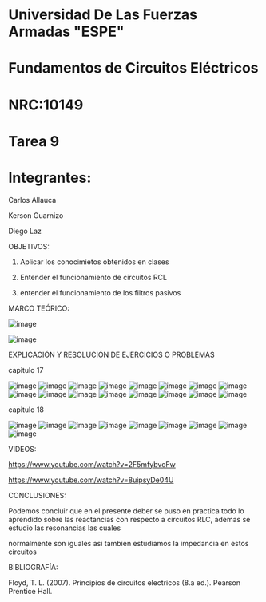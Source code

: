 # Universidad De Las Fuerzas Armadas "ESPE"

# Fundamentos de Circuitos Eléctricos 
# NRC:10149
# Tarea 9

 # Integrantes:
 
 Carlos Allauca
 
 Kerson Guarnizo
 
 Diego Laz

OBJETIVOS:

1. Aplicar los conocimietos obtenidos en clases

2. Entender el funcionamiento de circuitos RCL

3. entender el funcionamiento de los filtros pasivos

MARCO TEÓRICO:

![image](https://user-images.githubusercontent.com/93835463/156297693-7117d90d-1d6c-4376-9d35-6e015f0056b7.png)

![image](https://user-images.githubusercontent.com/93835463/156310839-a150b68a-95ff-4a7d-b990-1e0aeb524fb1.png)


EXPLICACIÓN Y RESOLUCIÓN DE EJERCICIOS O PROBLEMAS

capitulo 17

![image](https://user-images.githubusercontent.com/93835463/156316505-47b02326-c46d-4747-b84c-a788f45bd0db.png)
![image](https://user-images.githubusercontent.com/93835463/156316522-e77feb61-a970-4117-9ad9-6d3c5abf503e.png)
![image](https://user-images.githubusercontent.com/93835463/156316531-a3c0ac36-7acc-49d7-9610-0091bb89623e.png)
![image](https://user-images.githubusercontent.com/93835463/156316543-886efe7a-a7a0-487b-bc7e-720ea38502ae.png)
![image](https://user-images.githubusercontent.com/93835463/156316565-d78cbeb2-2aae-47fc-a19a-01095ebfe876.png)
![image](https://user-images.githubusercontent.com/93835463/156316582-677ee051-8ade-4e72-aa71-c82b1670b949.png)
![image](https://user-images.githubusercontent.com/93835463/156316598-3795329b-9100-4993-8ecd-ea21884bea00.png)
![image](https://user-images.githubusercontent.com/93835463/156316612-6368f2cb-8671-421e-9eda-6a6723bfb5cd.png)
![image](https://user-images.githubusercontent.com/93835463/156316638-2a06dddf-1ec9-41e1-88d6-82427540835b.png)
![image](https://user-images.githubusercontent.com/93835463/156316668-b2128e36-992c-413c-b7ee-9ccd4ec006df.png)
![image](https://user-images.githubusercontent.com/93835463/156316690-8299740f-7086-401a-b3cf-0687a1aa6678.png)
![image](https://user-images.githubusercontent.com/93835463/156316705-9d33fb56-6972-422d-bdfe-35356d5802c0.png)
![image](https://user-images.githubusercontent.com/93835463/156316721-173f1a1b-b794-4c16-945c-7c87c652ea97.png)
![image](https://user-images.githubusercontent.com/93835463/156316732-91c93f93-1354-4358-a16a-c43ce55fa6e3.png)
![image](https://user-images.githubusercontent.com/93835463/156316749-ca3707be-42bb-4dd3-a0a8-2d401ed6cfef.png)
![image](https://user-images.githubusercontent.com/93835463/156316764-11f7f944-23ed-465c-977a-84f87142e024.png)


capitulo 18

![image](https://user-images.githubusercontent.com/93835463/156314469-6997a3d7-ec7b-4d2e-b25d-791c49b5e315.png)
![image](https://user-images.githubusercontent.com/93835463/156314474-ca48eac8-fcad-4bad-ba22-f35e9ff7ccba.png)
![image](https://user-images.githubusercontent.com/93835463/156314490-511caf7b-dbf4-43f2-818c-1a4895e217a6.png)
![image](https://user-images.githubusercontent.com/93835463/156314503-2c32c3b6-96b1-4fbf-9dcf-595bd7a36626.png)
![image](https://user-images.githubusercontent.com/93835463/156314518-ce88da7f-d7c8-46f3-8129-f9579c609b0b.png)
![image](https://user-images.githubusercontent.com/93835463/156314521-0ca90f7a-37e4-41a3-8f27-f04c85347533.png)
![image](https://user-images.githubusercontent.com/93835463/156314534-aa649a4a-5e51-437b-9835-3113d2d9e015.png)
![image](https://user-images.githubusercontent.com/93835463/156314552-4f476296-42b5-41c2-a83d-558956ec31f5.png)
![image](https://user-images.githubusercontent.com/93835463/156314571-d2424f82-54f2-4574-92a0-94a136cc627d.png)

VIDEOS:

https://www.youtube.com/watch?v=2F5mfybvoFw

https://www.youtube.com/watch?v=8uipsyDe04U

CONCLUSIONES:

Podemos concluir que en el presente deber se puso en practica todo lo aprendido sobre las reactancias con respecto a circuitos RLC, ademas se estudio las resonancias las cuales

normalmente son iguales asi tambien estudiamos la impedancia en estos circuitos

BIBLIOGRAFÍA:

Floyd, T. L. (2007). Principios de circuitos electricos (8.a ed.). Pearson Prentice Hall.
